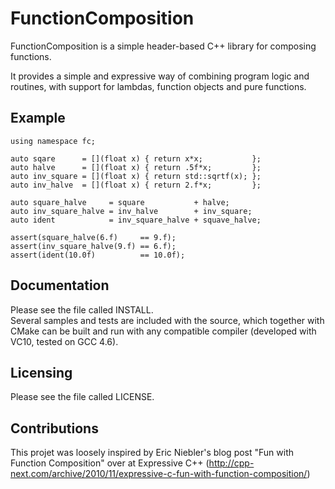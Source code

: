 FunctionComposition
=============

FunctionComposition is a simple header-based C++ library for composing functions.

It provides a simple and expressive way of combining program logic and routines, with 
support for lambdas, function objects and pure functions.  


Example
-------------

    using namespace fc;
    
    auto sqare      = [](float x) { return x*x;           };
    auto halve      = [](float x) { return .5f*x;         };
    auto inv_square = [](float x) { return std::sqrtf(x); };
    auto inv_halve  = [](float x) { return 2.f*x;         };

    auto square_halve     = square           + halve;
    auto inv_square_halve = inv_halve        + inv_square;
    auto ident            = inv_square_halve + squave_halve;

    assert(square_halve(6.f)     == 9.f);
    assert(inv_square_halve(9.f) == 6.f);
    assert(ident(10.0f)          == 10.0f);


Documentation
-------------

Please see the file called INSTALL.  
Several samples and tests are included with the source, which together with CMake can be built and run 
with any compatible compiler (developed with VC10, tested on GCC 4.6).  

Licensing
---------

Please see the file called LICENSE.

Contributions
-------------

This projet was loosely inspired by Eric Niebler's blog post "Fun with Function Composition" over at Expressive C++ 
(http://cpp-next.com/archive/2010/11/expressive-c-fun-with-function-composition/)